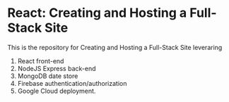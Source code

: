 # React: Creating and Hosting a Full-Stack Site
This is the repository for Creating and Hosting a Full-Stack Site leveraring 

1. React front-end
2. NodeJS Express back-end
3. MongoDB date store
4. Firebase authentication/authorization
5. Google Cloud deployment.
